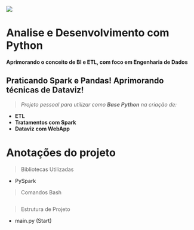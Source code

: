 ![](https://www.python.org/static/img/python-logo.png)
# Analise e Desenvolvimento com Python

**Aprimorando o conceito de BI e ETL, com foco em Engenharia de Dados**

## Praticando Spark e Pandas! Aprimorando técnicas de Dataviz!

> *Projeto pessoal para utilizar como **Base Python** na criação de:*

- **ETL**
- **Tratamentos com Spark**
- **Dataviz com WebApp**

# Anotações do projeto

> Bibliotecas Utilizadas
- PySpark

> Comandos Bash
```bash
```
> Estrutura de Projeto
- main.py (Start)



